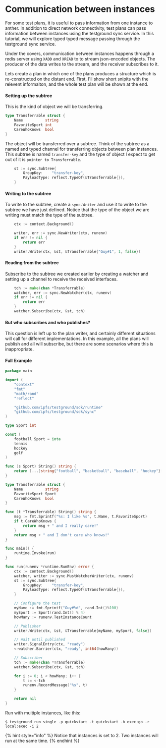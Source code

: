 # Communication between instances

For some test plans, it is useful to pass information from one instance to anther. In addition to direct network connectivity, test plans can pass information between instances using the testground sync service. In this tutorial, we will explore typed typed message passing through the testground sync service.

Under the covers, communication between instances happens through a redis server using `XADD` and `XREAD` to to stream json-encoded objects. The producer of the data writes to the stream, and the receiver subscribes to it.

Lets create a plan in which one of the plans produces a structure which is re-constructed on the distant end.  First, I'll show short snipits with the relevent informaiton, and the whole test plan will be shown at the end.

#### Setting up the subtree

This is the kind of object we will be transferring.

```go
type Transferrable struct {
	Name          string
	FavoriteSport int
	CareWhoKnows  bool
}
```

The object will be transferred over a subtree. Think of the subtree as a named and typed channel for transferring objects between plan instances. This subtree is named `transfer-key` and the type of object I expect to get out of it is `pointer to Transferrable`.

```go
	st := sync.Subtree{
		GroupKey:    "transfer-key",
		PayloadType: reflect.TypeOf(&Transferrable{}),
	}
```

#### Writing to the subtree

To write to the subtree, create a `sync.Writer` and use it to write to the subtree we have just defined. Notice that the type of the object we are writing must match the type of the subtree.

```go
	ctx := context.Background()

	writer, err := sync.NewWriter(ctx, runenv)
	if err != nil {
		return err
	}
	writer.Write(ctx, &st, &Transferrable{"Guy#1", 1, false})

```

#### Reading from the subtree

Subscribe to the subtree we created earlier by creating a watcher and setting up a channel to receive the received interfaces.

```go
	tch := make(chan *Transferrable)
	watcher, err := sync.NewWatcher(ctx, runenv)
	if err != nil {
		return err
	}
	watcher.Subscribe(ctx, &st, tch)
```

#### But who subscribes and who publishes?

This question is left up to the plan writer, and certainly different situations will call for different implementations. In this example, all the plans will publish and all will subscribe, but there are some scenarios where this is inappropriate.



#### Full Example

```go
package main

import (
	"context"
	"fmt"
	"math/rand"
	"reflect"

	"github.com/ipfs/testground/sdk/runtime"
	"github.com/ipfs/testground/sdk/sync"
)

type Sport int

const (
	football Sport = iota
	tennis
	hockey
	golf
)

func (s Sport) String() string {
	return [...]string{"football", "basketball", "baseball", "hockey"}[s]
}

type Transferrable struct {
	Name          string
	FavoriteSport Sport
	CareWhoKnows  bool
}

func (t *Transferrable) String() string {
	msg := fmt.Sprintf("%s: I like %s", t.Name, t.FavoriteSport)
	if t.CareWhoKnows {
		return msg + " and I really care!"
	}
	return msg + " and I don't care who knows!"
}

func main() {
	runtime.Invoke(run)
}

func run(runenv *runtime.RunEnv) error {
	ctx := context.Background()
	watcher, writer := sync.MustWatcherWriter(ctx, runenv)
	st := sync.Subtree{
		GroupKey:    "transfer-key",
		PayloadType: reflect.TypeOf(&Transferrable{}),
	}

	// Configure the test
	myName := fmt.Sprintf("Guy#%d", rand.Int()%100)
	mySport := Sport(rand.Int() % 4)
	howMany := runenv.TestInstanceCount

	// Publisher
	writer.Write(ctx, &st, &Transferrable{myName, mySport, false})

	// Wait until published
	writer.SignalEntry(ctx, "ready")
	<-watcher.Barrier(ctx, "ready", int64(howMany))

	// Subscriber
	tch := make(chan *Transferrable)
	watcher.Subscribe(ctx, &st, tch)

	for i := 0; i < howMany; i++ {
		t := <-tch
		runenv.RecordMessage("%s", t)
	}

	return nil
}
```

Run with multiple instances, like this: 

```text
$ testground run single -p quickstart -t quickstart -b exec:go -r local:exec -i 2
```

{% hint style="info" %}
Notice that instances is set to 2. Two instances will run at the same time.
{% endhint %}

